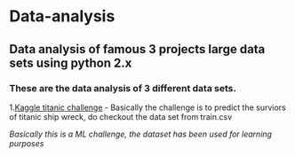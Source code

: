# Data-analysis
## Data analysis of famous 3 projects large data sets using python 2.x

### These are the data analysis of 3 different data sets.

1.[Kaggle titanic challenge](https://www.kaggle.com/c/titanic) - Basically the challenge is to predict the surviors of titanic ship wreck, do checkout the data set from train.csv

*Basically this is a ML challenge, the dataset has been used for learning purposes*
